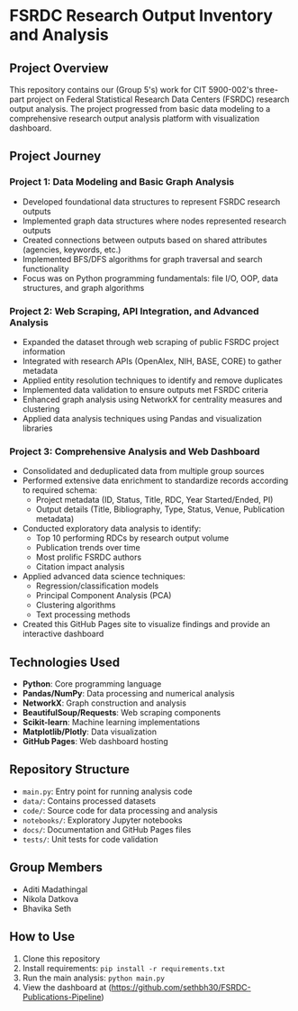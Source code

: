 # FSRDC Research Output Inventory and Analysis

## Project Overview
This repository contains our (Group 5's) work for CIT 5900-002's three-part project on Federal Statistical Research Data Centers (FSRDC) research output analysis. The project progressed from basic data modeling to a comprehensive research output analysis platform with visualization dashboard.

## Project Journey

### Project 1: Data Modeling and Basic Graph Analysis
- Developed foundational data structures to represent FSRDC research outputs
- Implemented graph data structures where nodes represented research outputs
- Created connections between outputs based on shared attributes (agencies, keywords, etc.)
- Implemented BFS/DFS algorithms for graph traversal and search functionality
- Focus was on Python programming fundamentals: file I/O, OOP, data structures, and graph algorithms

### Project 2: Web Scraping, API Integration, and Advanced Analysis
- Expanded the dataset through web scraping of public FSRDC project information
- Integrated with research APIs (OpenAlex, NIH, BASE, CORE) to gather metadata
- Applied entity resolution techniques to identify and remove duplicates
- Implemented data validation to ensure outputs met FSRDC criteria
- Enhanced graph analysis using NetworkX for centrality measures and clustering
- Applied data analysis techniques using Pandas and visualization libraries

### Project 3: Comprehensive Analysis and Web Dashboard
- Consolidated and deduplicated data from multiple group sources
- Performed extensive data enrichment to standardize records according to required schema:
  - Project metadata (ID, Status, Title, RDC, Year Started/Ended, PI)
  - Output details (Title, Bibliography, Type, Status, Venue, Publication metadata)
- Conducted exploratory data analysis to identify:
  - Top 10 performing RDCs by research output volume
  - Publication trends over time
  - Most prolific FSRDC authors
  - Citation impact analysis
- Applied advanced data science techniques:
  - Regression/classification models
  - Principal Component Analysis (PCA)
  - Clustering algorithms
  - Text processing methods
- Created this GitHub Pages site to visualize findings and provide an interactive dashboard

## Technologies Used
- **Python**: Core programming language
- **Pandas/NumPy**: Data processing and numerical analysis
- **NetworkX**: Graph construction and analysis
- **BeautifulSoup/Requests**: Web scraping components
- **Scikit-learn**: Machine learning implementations
- **Matplotlib/Plotly**: Data visualization
- **GitHub Pages**: Web dashboard hosting

## Repository Structure
- `main.py`: Entry point for running analysis code
- `data/`: Contains processed datasets
- `code/`: Source code for data processing and analysis
- `notebooks/`: Exploratory Jupyter notebooks
- `docs/`: Documentation and GitHub Pages files
- `tests/`: Unit tests for code validation

## Group Members
- Aditi Madathingal
- Nikola Datkova
- Bhavika Seth

## How to Use
1. Clone this repository
2. Install requirements: `pip install -r requirements.txt`
3. Run the main analysis: `python main.py`
4. View the dashboard at (https://github.com/sethbh30/FSRDC-Publications-Pipeline)
